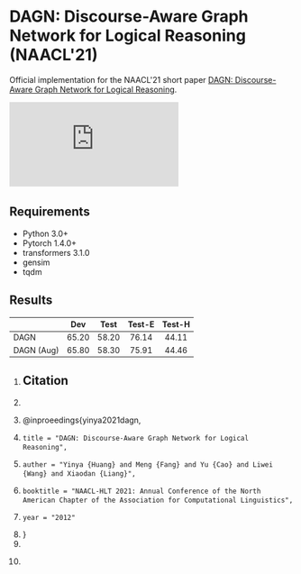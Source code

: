 # DAGN: Discourse-Aware Graph Network for Logical Reasoning (NAACL'21)

Official implementation for the NAACL'21 short paper [DAGN: Discourse-Aware Graph Network for Logical Reasoning](https://arxiv.org/abs/2103.14349). 

![image](https://github.com/Eleanor-H/DAGN/blob/main/fig/DAGN.pdf)


## Requirements
* Python 3.0+
* Pytorch 1.4.0+
* transformers 3.1.0
* gensim
* tqdm


## Results
|    |Dev|Test|Test-E|Test-H|
|----|:----:|:----:|:----:|:----:|
| DAGN       | 65.20 | 58.20 | 76.14 | 44.11 |
| DAGN (Aug) | 65.80 | 58.30 | 75.91 | 44.46 | 


1. ## Citation
1. ```
1. @inproeedings{yinya2021dagn,
1.     title = "DAGN: Discourse-Aware Graph Network for Logical Reasoning",
1.     auther = "Yinya {Huang} and Meng {Fang} and Yu {Cao} and Liwei {Wang} and Xiaodan {Liang}",
1.     booktitle = "NAACL-HLT 2021: Annual Conference of the North American Chapter of the Association for Computational Linguistics",
1.     year = "2012"
1. }
1.    
1. ```
